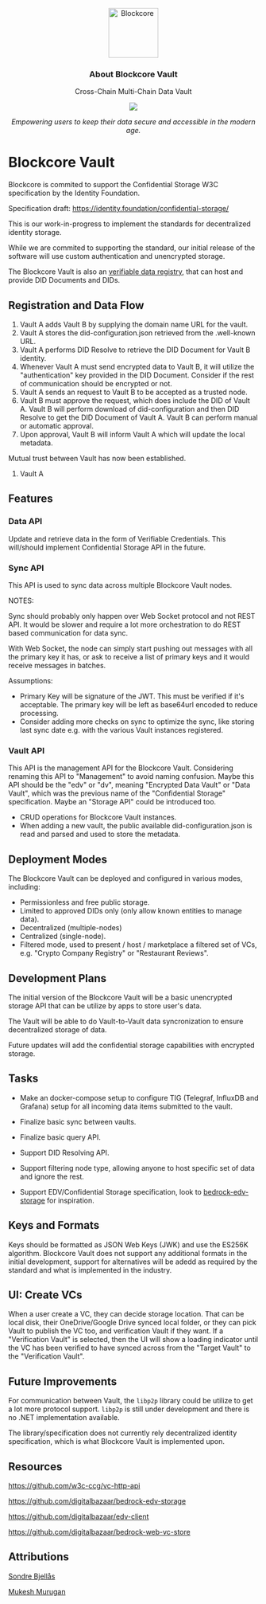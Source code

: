 <p align="center">
  <p align="center">
    <img src="https://avatars3.githubusercontent.com/u/53176002?s=200&v=4" height="100" alt="Blockcore" />
  </p>
  <h3 align="center">
    About Blockcore Vault
  </h3>
  <p align="center">
    Cross-Chain Multi-Chain Data Vault
  </p>
  <p align="center">
      <a href="https://github.com/sondreb/blockcore-vault/actions/workflows/build.yml"><img src="https://github.com/sondreb/blockcore-vault/actions/workflows/build.yml/badge.svg" /></a>
  </p>
  <p align="center"><em>Empowering users to keep their data secure and accessible in the modern age.</em></p>
</p>

# Blockcore Vault

Blockcore is commited to support the Confidential Storage W3C specification by the Identity Foundation.

Specification draft: https://identity.foundation/confidential-storage/

This is our work-in-progress to implement the standards for decentralized identity storage.

While we are commited to supporting the standard, our initial release of the software will use custom authentication and unencrypted storage.

The Blockcore Vault is also an [verifiable data registry](https://w3c.github.io/did-core/#dfn-verifiable-data-registry), that can host and provide DID Documents and DIDs.

## Registration and Data Flow

1. Vault A adds Vault B by supplying the domain name URL for the vault.
1. Vault A stores the did-configuration.json retrieved from the .well-known URL.
1. Vault A performs DID Resolve to retrieve the DID Document for Vault B identity.
1. Whenever Vault A must send encrypted data to Vault B, it will utilize the "authentication" key provided in the DID Document. Consider if the rest of communication should be encrypted or not.
1. Vault A sends an request to Vault B to be accepted as a trusted node.
1. Vault B must approve the request, which does include the DID of Vault A. Vault B will perform download of did-configuration and then DID Resolve to get the DID Document of Vault A. Vault B can perform manual or automatic approval.
1. Upon approval, Vault B will inform Vault A which will update the local metadata.

Mutual trust between Vault has now been established.

1. Vault A 



## Features

### Data API

Update and retrieve data in the form of Verifiable Credentials. This will/should implement Confidential Storage API in the future.

### Sync API

This API is used to sync data across multiple Blockcore Vault nodes.

NOTES:

Sync should probably only happen over Web Socket protocol and not REST API. It would be slower and require a lot more orchestration to do REST based communication for data sync.

With Web Socket, the node can simply start pushing out messages with all the primary key it has, or ask to receive a list of primary keys and it would receive messages in batches.

Assumptions:

- Primary Key will be signature of the JWT. This must be verified if it's acceptable. The primary key will be left as base64url encoded to reduce processing.
- Consider adding more checks on sync to optimize the sync, like storing last sync date e.g. with the various Vault instances registered.

### Vault API

This API is the management API for the Blockcore Vault. Considering renaming this API to "Management" to avoid naming confusion. Maybe this API should be the "edv" or "dv", meaning "Encrypted Data Vault" or "Data Vault", which was the previous name of the "Confidential Storage" specification. Maybe an "Storage API" could be introduced too.

- CRUD operations for Blockcore Vault instances.
- When adding a new vault, the public available did-configuration.json is read and parsed and used to store the metadata.

## Deployment Modes

The Blockcore Vault can be deployed and configured in various modes, including:

- Permissionless and free public storage.
- Limited  to approved DIDs only (only allow known entities to manage data).
- Decentralized (multiple-nodes)
- Centralized (single-node).
- Filtered mode, used to present / host / marketplace a filtered set of VCs, e.g. "Crypto Company Registry" or "Restaurant Reviews".

## Development Plans

The initial version of the Blockcore Vault will be a basic unencrypted storage API that can be utilize by apps to store user's data.

The Vault will be able to do Vault-to-Vault data syncronization to ensure decentralized storage of data.

Future updates will add the confidential storage capabilities with encrypted storage.

## Tasks

- Make an docker-compose setup to configure TIG (Telegraf, InfluxDB and Grafana) setup for all incoming data items submitted to the vault.

- Finalize basic sync between vaults.

- Finalize basic query API.

- Support DID Resolving API.

- Support filtering node type, allowing anyone to host specific set of data and ignore the rest.

- Support EDV/Confidential Storage specification, look to [bedrock-edv-storage](https://github.com/digitalbazaar/bedrock-edv-storage) for inspiration.

## Keys and Formats

Keys should be formatted as JSON Web Keys (JWK) and use the ES256K algorithm. Blockcore Vault does not support any additional formats in the initial development, support for alternatives will be adedd as required by the standard and what is implemented in the industry.

## UI: Create VCs

When a user create a VC, they can decide storage location. That can be local disk, their OneDrive/Google Drive synced local folder, 
or they can pick Vault to publish the VC too, and verification Vault if they want. If a "Verification Vault" is selected, then the
UI will show a loading indicator until the VC has been verified to have synced across from the "Target Vault" to the "Verification Vault".

## Future Improvements

For communication between Vault, the `libp2p` library could be utilize to get a lot more protocol support. `libp2p` is still under development and there is no .NET implementation available.

The library/specification does not currently rely decentralized identity specification, which is what Blockcore Vault is implemented upon.

## Resources

https://github.com/w3c-ccg/vc-http-api

https://github.com/digitalbazaar/bedrock-edv-storage

https://github.com/digitalbazaar/edv-client

https://github.com/digitalbazaar/bedrock-web-vc-store

## Attributions

[Sondre Bjellås](https://www.sondreb.com/)

[Mukesh Murugan](https://codewithmukesh.com/blog/pagination-in-aspnet-core-webapi/)

